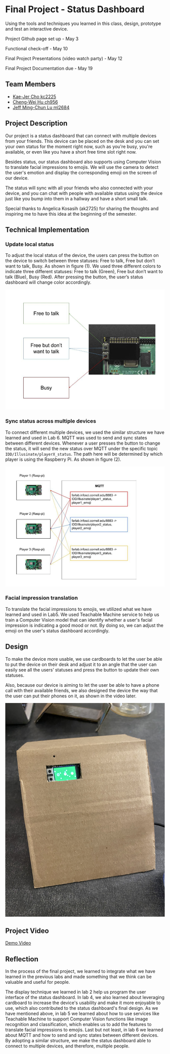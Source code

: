 # Final Project - Status Dashboard 

Using the tools and techniques you learned in this class, design, prototype and test an interactive device.

Project Github page set up - May 3

Functional check-off - May 10

Final Project Presentations (video watch party) - May 12

Final Project Documentation due - May 19

## Team Members

- [Kae-Jer Cho kc2225](https://github.com/moonorblue/Interactive-Lab-Hub)
- [Cheng-Wei Hu ch956](https://github.com/HcwXd/Interactive-Lab-Hub)
- [Jeff Ming-Chun Lu ml2684](https://github.com/r06921039/Interactive-Lab-Hub)

## Project Description

Our project is a status dashboard that can connect with multiple devices from your friends. This device can be placed on the desk and you can set your own status for the moment right now, such as you're busy, you're available, or even like you have a short free time slot right now.

Besides status, our status dashboard also supports using Computer Vision to translate facial impressions to emojis. We will use the camera to detect the user's emotion and display the corresponding emoji on the screen of our device.

The status will sync with all your friends who also connected with your device, and you can chat with people with available status using the device just like you bump into them in a hallway and have a short small talk.

Special thanks to Angelica Kosasih (ak2725) for sharing the thoughts and inspiring me to have this idea at the beginning of the semester.

## Technical Implementation

### Update local status 

To adjust the local status of the device, the users can press the button on the device to switch between three statuses: Free to talk, Free but don’t want to talk, Busy. As shown in figure (1). We used three different colors to indicate three different statuses: Free to talk (Green), Free but don’t want to talk (Blue), Busy (Red). After pressing the button, the user’s status dashboard will change color accordingly.

![Figure(1)](imgs/Figure(1).png)

### Sync status across multiple devices

To connect different multiple devices, we used the similar structure we have learned and used in Lab 6. MQTT was used to send and sync states between different devices. Whenever a user presses the button to change the status, it will send the new status over MQTT under the specific topic `IDD/Illusinate/playerX_status`. The path here will be determined by which player is using the Raspberry Pi. As shown in figure (2).

![Figure(2)](imgs/Figure(2).png)

### Facial impression translation

To translate the facial impressions to emojis, we utilized what we have learned and used in Lab5. We used Teachable Machine service to help us train a Computer Vision model that can identify whether a user's facial impression is indicating a good mood or not. By doing so, we can adjust the emoji on the user's status dashboard accordingly.

## Design

To make the device more usable, we use cardboards to let the user be able to put the device on their desk and adjust it to an angle that the user can easily see all the users’ statuses and press the button to update their own statuses.

Also, because our device is aiming to let the user be able to have a phone call with their available friends, we also designed the device the way that the user can put their phones on it, as shown in the video later.

![IMG_5343](imgs/Figure(3).png)

## Project Video

[Demo Video](https://drive.google.com/file/d/1Fq6qUFNlfVv9uQ__QDI-Z0VBWKINB6cy/view)

## Reflection

In the process of the final project, we learned to integrate what we have learned in the previous labs and made something that we think can be valuable and useful for people. 

The display technique we learned in lab 2 help us program the user interface of the status dashboard. In lab 4, we also learned about leveraging cardboard to increase the device's usability and make it more enjoyable to use, which also contributed to the status dashboard's final design. As we have mentioned above, in lab 5 we learned about how to use services like Teachable Machine to support Computer Vision functions like image recognition and classification, which enables us to add the features to translate facial impressions to emojis. Last but not least, in lab 6 we learned about MQTT and how to send and sync states between different devices. By adopting a similar structure, we make the status dashboard able to connect to multiple devices, and therefore, multiple people.





